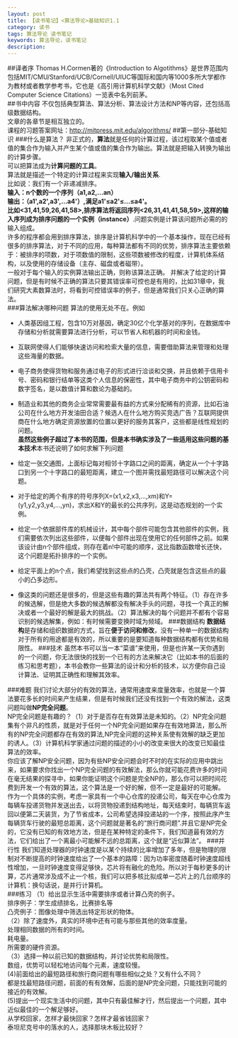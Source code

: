 ```yaml
---
layout: post
title: 【读书笔记】<算法导论>基础知识1.1
category: 读书
tags: 算法导论 读书笔记 
keywords: 算法导论，读书笔记
description: 
---
```



##译者序
Thomas H.Cormen著的《Introduction to Algotithms》是世界范围内包括MIT/CMU/Stanford/UCB/Cornell/UIUC等国际和国内等1000多所大学都作为教材或者教学参考书，它也是《高引用计算机科学文献》（Most Cited Computer Science Citations）一览表中名列前茅。<br>
##书中内容
不仅包括典型算法、算法分析、算法设计方法和NP等内容，还包括高级数据结构。<br>
文章的各章节是相互独立的。<br>
课程的习题答案网址：http://mitpress.mit.edu/algorithms/
##第一部分-基础知识
###什么是算法？
非正式的，**算法**就是任何的计算过程，该过程取某个值或者值的集合作为输入并产生某个值或值的集合作为输出。算法就是把输入转换为输出的计算步骤。<br>
可以把算法成为**计算问题的工具**。<br>
算法就是描述一个特定的计算过程来实现**输入/输出关系**.<br>
比如说：我们有一个非递减排序。<br>
**输入：**n个数的一个序列（a1,a2,...an）<br>
**输出：**（a1',a2',a3',...a4'）,满足a1'≤a2'≤...≤a4'。<br>
比如<31,41,59,26,41,58>,排序算法将返回序列<26,31,41,41,58,59>,这样的输入序列成为排序问题的一个**实例（instance）**.问题实例是计算该问题所必需的的输入组成。<br>
许多的程序都会用到排序算法，排序是计算机科学中的一个基本操作，现在已经有很多的排序算法，对于不同的应用，每种算法都有不同的优势，排序算法主要依赖于：被排序的项数，对于项数值的限制，这些项数被修改的程度，计算机体系结构，以及使用的存储设备（主存、磁盘或者磁带）。<br>
一般对于每个输入的实例算法输出正确，则称该算法正确。
并解决了给定的计算问题，但是有时候不正确的算法只要其错误率可控也是有用的，比如31章中，我们研究大素数算法时，将看到可控错误率的例子，但是通常我们只关心正确的算法。<br>
###算法解决哪种问题
算法的使用无处不在。例如
- 人类基因组工程，包含10万对基因，确定30亿个化学基对的序列，在数据库中存储和分析就需要算法进行分析，可以节省人和机器的时间和金钱。<br>
- 互联网使得人们能够快速访问和检索大量的信息，需要借助算法来管理和处理这些海量的数据。<br>
- 电子商务使得货物和服务通过电子的形式进行洽谈和交换，并且依赖于信用卡号、密码和银行结单等这类个人信息的保密性，其中电子商务中的公钥密码和数字签名，是以数值计算和数论为基础的。<br>
- 制造业和其他的商务企业常常需要最有益的方式来分配稀有的资源，比如石油公司在什么地方开发油田合适？候选人在什么地方购买竞选广告？互联网提供商在什么地方确定资源放置的位置以更好的服务其客户，这些都是线性规划的问题。<br>
**虽然这些例子超过了本书的范围，但是本书确实涉及了一些适用这些问题的基本技术**本书还说明了如何求解下列问题<br>

- 给定一张交通图，上面标记每对相邻十字路口之间的距离，确定从一个十字路口到另一个十字路口的最短距离，建立一个图并需找最短路径可以解决这个问题。
- 对于给定的两个有序的符号序列X=(x1,x2,x3,...,xm)和Y=(y1,y2,y3,y4,...,yn)，求出X和Y的最长的公共序列，这是动态规划的一个实例。
- 给定一个依据部件库的机械设计，其中每个部件可能包含其他部件的实例，我们需要依次列出这些部件，以便每个部件出现在使用它的任何部件之前。如果该设计由n个部件组成，则存在着n!中可能的顺序，这比指数函数增长还快，这个问题是拓扑排序的一个实例。
- 给定平面上的n个点，我们希望找到这些点的凸壳，凸壳就是包含这些点的最小的凸多边形。
- 像这类的问题还是很多的，但是这些有趣的算法共有两个特征。（1）存在许多的候选解，但是绝大多数的候选解都没有解决手头的问题，寻找一个真正的解决或者一个最好的解是最大的挑战。（2）算法解决的每个问题并不都有个容易识别的候选解集，例如：有时候需要变换时域为频域。
###数据结构
**数据结构**是存储和组织数据的方式，旨在**便于访问和修改**，没有一种单一的数据结构对于所有的用途都是有效的，所以重要的是要知道每种数据结构都有优势和局限性。 
###技术
虽然本书可以当一本“菜谱”来使用，但是也许某一天你遇到的一个问题，你无法很快的找到一个已有的方法来解决它（比如本书的后面的练习和思考题），本书会教你一些算法的设计和分析的技术，以方便你自己设计算法、证明其正确性和理解其效率。

###难题
我们讨论大部分的有效的算法，通常用速度来度量效率，也就是一个算法要花多长的时间来产生结果，但是有时候我们还没有找到一个有效的解法，这类问题叫做**NP完全问题**。<br>
NP完全问题是有趣的？（1）对于是否存在有效算法是未知的。（2）NP完全问题集有个非凡的性质，就是对于任何一个NP完全问题如果存在有效地算法，那么所有的NP完全问题都存在有效的算法,NP完全问题的这种关系使有效解的缺乏更加的诱人。（3）计算机科学家通过问题的描述的小小的改变来很大的改变已知最佳算法的效率。<br>
你应该了解NP安全问题，因为有些NP安全问题会时不时的在实际的应用中跳出来，如果要求你找出一个NP完全问题的有效解法，那么你就可能花费许多的时间在毫无结果的探寻中，如果你能证明这个问题是完全NP的，那么你可以把时间花费到开发一个有效的算法，这个算法是一个好的解，但不一定是最好的可能解。<br>
作为一个具体的实例，考虑一家具有一个中心仓库的投递公司，每天在中心仓库为每辆车投递货物并发送出去，以将货物投递到结构地址，每天结束时，每辆货车返回以便第二天装货，为了节省成本，公司希望选择投递站的一个序，按照此序产生每辆货车行驶的最短总距离，这个问题就是著名的“旅行商问题”.并且它是NP完全的，它没有已知的有效地方法，但是在某种特定的条件下，我们知道最有效的方法，它们给出了一个离最小可能解不远的总距离，这个就是“近似算法”。
###并行性
我们知道处理器的时钟速度是以某个持续的比率增加了多年，但是物理的限制对不断提高的时钟速度给出了一个基本的路障：因为功率密度随着时钟速度超线性增加，一旦时钟速度变得足够快，芯片将有融化的危险。所以对于每秒更多的计算，芯片通常涉及成不止一个核，我们可以把多核比拟成单一芯片上的几台顺序的计算机：换句话说，是并行计算机。<br>
###练习
（1）给出显示生活中需要排序或者计算凸壳的例子。<br>
排序例子：学生成绩排名，比赛排名等<br>
凸壳例子：图像处理中筛选出特定形状的物体。<br>
（2）除了速度外，真实的环境中还有可能与那些其他的效率度量。<br>
处理相同数据的所有的时间。<br>
耗电量。<br>
所需要的硬件资源。<br>
（3）选择一种以前已知的数据结构，并讨论优势和局限性。<br>
数组，优势可以轻松地访问每个元素，速度较慢。<br>
(4)前面给出的最短路径和旅行商问题有哪些相似之处？又有什么不同？<br>
都是找最短路径问题，前面的有有效解，后面的是NP完全问题，只能找到可能的接近的有效解。<br>
(5)提出一个现实生活中的问题，其中只有最佳解才行，然后提出一个问题，其中近似最佳的一个解足够好。<br>
从学校回家，怎样才最快回家？怎样才最省钱回家？<br>
泰坦尼克号中的落水的人，选择那块木板比较好？<br>















   
